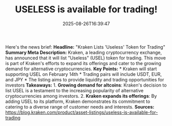 ﻿---
title: "USELESS is available for trading!"
date: "2025-08-26T16:39:47"
category: "Markets"
summary: ""
slug: "useless is available for trading"
source_urls:
  - "https://blog.kraken.com/product/asset-listings/useless-is-available-for-trading"
seo:
  title: "USELESS is available for trading! | Hash n Hedge"
  description: ""
  keywords: ["news", "markets", "brief"]
---
Here's the news brief:  **Headline:** "Kraken Lists 'Useless' Token for Trading"  **Summary Meta Description:** Kraken, a leading cryptocurrency exchange, has announced that it will list "Useless" (USEL) token for trading. This move is part of Kraken's efforts to expand its offerings and cater to the growing demand for alternative cryptocurrencies.  **Key Points:**  * Kraken will start supporting USEL on February 14th * Trading pairs will include USDT, EUR, and JPY * The listing aims to provide liquidity and trading opportunities for investors  **Takeaways:**  1. **Growing demand for altcoins**: Kraken's decision to list USEL is a testament to the increasing popularity of alternative cryptocurrencies among investors. 2. **Kraken expands its offerings**: By adding USEL to its platform, Kraken demonstrates its commitment to catering to a diverse range of customer needs and interests.  **Sources:** https://blog.kraken.com/product/asset-listings/useless-is-available-for-trading 
